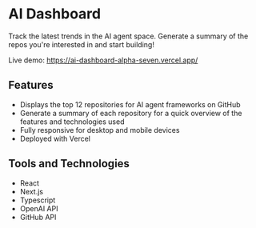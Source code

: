 # AI Dashboard
Track the latest trends in the AI agent space. Generate a summary of the repos you're interested in and start building!

Live demo: <https://ai-dashboard-alpha-seven.vercel.app/>

## Features
- Displays the top 12 repositories for AI agent frameworks on GitHub
- Generate a summary of each repository for a quick overview of the features and technologies used
- Fully responsive for desktop and mobile devices
- Deployed with Vercel

## Tools and Technologies
- React
- Next.js
- Typescript
- OpenAI API
- GitHub API